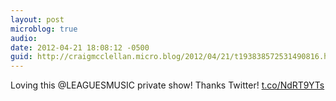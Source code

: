 ```yaml
---
layout: post
microblog: true
audio: 
date: 2012-04-21 18:08:12 -0500
guid: http://craigmcclellan.micro.blog/2012/04/21/t193838572531490816.html
---
```

Loving this @LEAGUESMUSIC private show! Thanks Twitter! [t.co/NdRT9YTs](http://t.co/NdRT9YTs)
